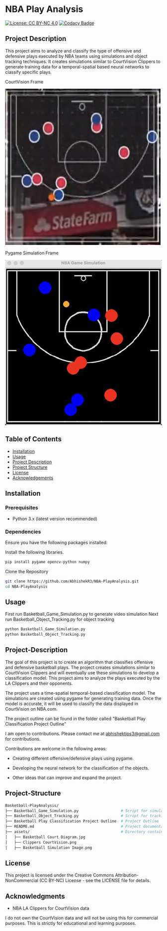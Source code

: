 # NBA Play Analysis

[![License: CC BY-NC 4.0](https://img.shields.io/badge/License-CC%20BY--NC%204.0-blue.svg)](https://creativecommons.org/licenses/by-nc/4.0/)
[![Codacy Badge](https://app.codacy.com/project/badge/Grade/caa2d542ea8e47b597b3712cbc4236cb?branch=DEV_Code)](https://app.codacy.com/gh/AbhishekR3/Basketball-PlayAnalysis/dashboard?branch=DEV_Code)

## Project Description

This project aims to analyze and classify the type of offensive and defensive plays executed by NBA teams using simulations and object tracking techniques. It creates simulations similar to CourtVision Clippers to generate training data for a temporal-spatial based neural networks to classify specific plays.

CourtVision Frame

![CourtVision Sample Frame](https://github.com/AbhishekR3/Basketball-PlayAnalysis/blob/DEV_Code/assets/Clippers%20CourtVision.png)


Pygame Simulation Frame

![Simulation Sample Frame](https://github.com/AbhishekR3/Basketball-PlayAnalysis/blob/DEV_Code/assets/Basketball%20Simulation%20Image.png)


## Table of Contents

- [Installation](#installation)
- [Usage](#usage)
- [Project Description](#project-description)
- [Project Structure](#project-structure)
- [License](#license)
- [Acknowledgements](#acknowledgments)

## Installation

### Prerequisites

- Python 3.x (latest version recommended)

### Dependencies

Ensure you have the following packages installed:

Install the following libraries.
```bash
pip install pygame opencv-python numpy
```

Clone the Repository
```bash
git clone https://github.com/AbhishekR3/NBA-PlayAnalysis.git
cd NBA-PlayAnalysis
```

## Usage

First run Basketball_Game_Simulation.py to generate video simulation
Next run Basketball_Object_Tracking.py for object tracking

```bash
python Basketball_Game_Simulation.py
python Basketball_Object_Tracking.py
```

## Project-Description

The goal of this project is to create an algorithm that classifies offensive and defensive basketball plays. The project creates simulations similar to CourtVision Clippers and will eventually use these simulations to develop a classification model. This project aims to analyze the plays executed by the LA Clippers and their opponents.

The project uses a time-spatial temporal-based classification model. The simulations are created using pygame for generating training data. Once the model is accurate, it will be used to classify the data displayed in CourtVision on NBA.com.

The project outline can be found in the folder called "Basketball Play Classification Project Outline"

I am open to contributions. Please contact me at <abhishektips3@gmail.com> for contributions. 

Contributions are welcome in the following areas:

- Creating different offensive/defensive plays using pygame.

- Developing the neural network for the classification of the objects.

- Other ideas that can improve and expand the project.


## Project-Structure

```bash
Basketball-PlayAnalysis/
├── Basketball_Game_Simulation.py                   # Script for simulating basketball games
├── Basketball_Object_Tracking.py                   # Script for tracking objects in the simulation
├── Basketball Play Classification Project Outline  # Project Outline
├── README.md                                       # Project documentation
├── assets/                                         # Directory containing images and diagrams
│   ├── Basketball Court Diagram.jpg
│   ├── Clippers CourtVision.png
│   ├── Basketball Simulation Image.png
```


## License

This project is licensed under the Creative Commons Attribution-NonCommercial (CC BY-NC) License - see the LICENSE file for details.

## Acknowledgments

- NBA LA Clippers for CourtVision data

I do not own the CourtVision data and will not be using this for commercial purposes. This is strictly for educational and learning purposes.